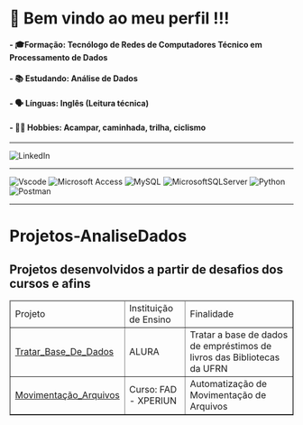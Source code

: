 # 🙌 Bem vindo ao meu perfil !!!


#### - 🎓Formação: Tecnólogo de Redes de Computadores Técnico em Processamento de Dados

#### - 📚 Estudando: Análise de Dados

#### - 🗣️ Línguas: Inglês (Leitura técnica)

#### - 🚵‍♀️ Hobbies: Acampar, caminhada, trilha, ciclismo


---

![LinkedIn](https://img.shields.io/badge/linkedin-%230077B5.svg?style=for-the-badge&logo=linkedin&logoColor=white)

---

![Vscode](https://img.shields.io/badge/Vscode-007ACC?style=for-the-badge&logo=visual-studio-code&logoColor=white)  ![Microsoft Access](https://img.shields.io/badge/Microsoft_Access-A4373A?style=for-the-badge&logo=microsoft-access&logoColor=white)  ![MySQL](https://img.shields.io/badge/MySQL-005C84?style=for-the-badge&logo=mysql&logoColor=white)  ![MicrosoftSQLServer](https://img.shields.io/badge/Microsoft%20SQL%20Server-CC2927?style=for-the-badge&logo=microsoft%20sql%20server&logoColor=white)  ![Python](https://img.shields.io/badge/python-3670A0?style=for-the-badge&logo=python&logoColor=ffdd54)  ![Postman](https://img.shields.io/badge/Postman-FF6C37?style=for-the-badge&logo=postman&logoColor=white)

---


# Projetos-AnaliseDados
Projetos desenvolvidos a partir de desafios dos cursos e afins
---
<table border="1" style="width:100%">
    <thead>
        <tr>
            <td align="left">Projeto</td>
            <td align="left">Instituição de Ensino</td>
            <td align="left">Finalidade</td>
        </tr>
    </thead>
    <body>
        <tr>
            <td align="left">
                <a href="https://github.com/RogerioTonini/Projetos-AnaliseDados/tree/main/7DaysOfCode.io">Tratar_Base_De_Dados</a>
            </td>
            <td align="left">ALURA</td>
            <td align="left">Tratar a base de dados de empréstimos de livros das Bibliotecas da UFRN</td>
        </tr>
        <tr>
            <td align="left">
                <a href="https://github.com/RogerioTonini/Projetos-AnaliseDados/tree/main/XPERIUN/Python_Basico">Movimentação_Arquivos</a>
            </td>
            <td>Curso: FAD - XPERIUN</td>
            <td>Automatização de Movimentação de Arquivos</td>
        </tr>
    </body>
</table>







<!--
**RogerioTonini/RogerioTonini** is a ✨ _special_ ✨ repository because its `README.md` (this file) appears on your GitHub profile.

Here are some ideas to get you started:

- 🔭 I’m currently working on ...
- 🌱 I’m currently learning ...
- 👯 I’m looking to collaborate on ...
- 🤔 I’m looking for help with ...
- 💬 Ask me about ...
- 📫 How to reach me: ...
- 😄 Pronouns: ...
- ⚡ Fun fact: ...
-->
